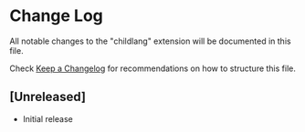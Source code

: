 # Change Log

All notable changes to the "childlang" extension will be documented in this file.

Check [Keep a Changelog](http://keepachangelog.com/) for recommendations on how to structure this file.

## [Unreleased]

- Initial release